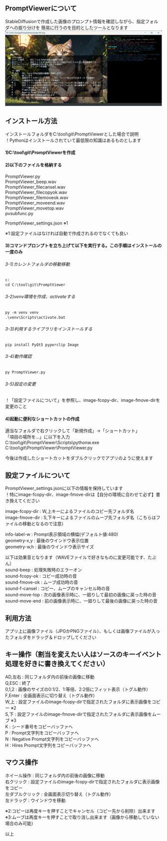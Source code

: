 ## PromptViewerについて
StableDiffusionで作成した画像のプロンプト情報を確認しながら、指定フォルダへの振り分けを
簡易に行うのを目的としたツールとなります  
![PromptViewer-image](docs/PromptViewer-image.jpg)

## インストール方法
インストールフォルダをC:\tool\git\PromptViewerとした場合で説明  
！Pythonはインストールされていて最低限の知識はあるものとします  

#### 1)C:\tool\git\PromptViewerを作成
#### 2)以下のファイルを格納する
  PromptViewer.py  
  PromptViewer_beep.wav  
  PromptViewer_filecansel.wav  
  PromptViewer_filecopyok.wav  
  PromptViewer_filemoveok.wav  
  PromptViewer_moveend.wav  
  PromptViewer_movetop.wav  
  pvsubfunc.py  
  
  PromptViewer_settings.json    ※1

※1:設定ファイルはなければ自動で作成されるのでなくても良い
  
#### 3)コマンドプロンプトを立ち上げて以下を実行する。この手順はインストールの一度のみ
###### 3-1)カレントフォルダの移動移動
    c:
    cd C:\tool\git\PromptViewer
###### 3-2)venv環境を作成、activateする
    py -m venv venv
    .\venv\Scripts\activate.bat
###### 3-3)利用するライブラリをインストールする
    pip install PyQt5 pyperclip Image
###### 3-4)動作確認
    py PromptViewer.py
    
###### 3-5)設定の変更
！「設定ファイルについて」を参照し、image-fcopy-dir、image-fmove-dirを変更のこと

#### 4)起動に便利なショートカットの作成
  適当なフォルダで右クリックして「新規作成」->「ショートカット」  
「項目の場所を...」に以下を入力
  C:\tool\git\PromptViewer\Scripts\pythonw.exe C:\tool\git\PromptViewer\PromptViewer.py  
  
  今後は作成したショートカットをダブルクリックでアプリのように使えます  

## 設定ファイルについて
PromptViewer_settings.jsonに以下の情報を保持しています  
！特にimage-fcopy-dir、image-fmove-dirは【自分の環境に合わせて必ず】書き換えてください  

image-fcopy-dir   : W,上キーによるファイルのコピー先フォルダ名  
image-fmove-dir   : S,下キーによるファイルのムーブ先フォルダ名（こちらはファイルの移動となるので注意）  

info-label-w      : Prompt表示領域の横幅(デフォルト値:480)  
geometry-x,y      : 最後のウインドウ表示位置  
geometry-w,h      : 最後のウインドウ表示サイズ  

以下は効果音となります（WAVEファイルで好きなものに変更可能です、たぶん）  
sound-beep        : 処理失敗時のエラーオン  
sound-fcopy-ok    : コピー成功時の音  
sound-fmove-ok    : ムーブ成功時の音  
sound-f-cansel    : コピー、ムーブのキャンセル時の音  
sound-move-top    : 次の画像表示時に、一廻りして最初の画像に戻った時の音  
sound-move-end    : 前の画像表示時に、一廻りして最後の画像に戻った時の音  

## 利用方法
アプリ上に画像ファイル（JPGかPNGファイル）、もしくは画像ファイルが入ったフォルダをドラッグ＆ドロップしてください

## キー操作（割当を変えたい人はソースのキーイベント処理を好きに書き換えてください）
AD,左右   : 同じフォルダ内の前後の画像に移動  
Q,ESC     : 終了  
0,1,2     : 画像のサイズの0:1/2、1:等倍、2:2倍にフィット表示（トグル動作）  
F,Enter   : 全画面表示に切り替え（トグル動作）  
W,上      : 設定ファイルのimage-fcopy-dirで指定されたフォルダに表示画像をコピー ※2  
S,下      : 設定ファイルのimage-fmove-dirで指定されたフォルダに表示画像をムーブ ※3  
K         : シード番号をコピーバッファへ  
P         : Prompt文字列をコピーバッファへ  
N         : Negative Prompt文字列をコピーバッファへ  
H         : Hires Prompt文字列をコピーバッファへ  

## マウス操作
ホイール操作      : 同じフォルダ内の前後の画像に移動  
右クリック        : 設定ファイルのimage-fcopy-dirで指定されたフォルダに表示画像をコピー  
左ダブルクリック  : 全画面表示切り替え（トグル動作）  
左ドラッグ       :  ウインドウを移動  

※2:コピーは再度キーを押すことでキャンセル（コピー先から削除）出来ます  
※3:ムーブは再度キーを押すことで取り消し出来ます（画像から移動していない場合のみ可能）  

以上

